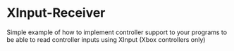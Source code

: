 # XInput-Receiver
Simple example of how to implement controller support to your programs to be able to read controller inputs using XInput (Xbox controllers only)
